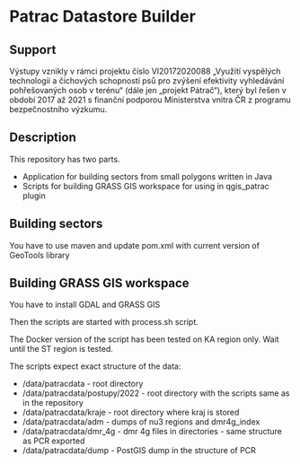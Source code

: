 # Patrac Datastore Builder

## Support
Výstupy vznikly v rámci projektu číslo VI20172020088 „Využití vyspělých technologií a čichových schopností psů pro zvýšení efektivity vyhledávání pohřešovaných osob v terénu“
(dále jen „projekt Pátrač“), který byl řešen v období 2017 až 2021
s finanční podporou Ministerstva vnitra ČR z programu bezpečnostního výzkumu.

## Description
This repository has two parts. 
* Application for building sectors from small polygons written in Java
* Scripts for building GRASS GIS workspace for using in qgis_patrac plugin

## Building sectors
You have to use maven and update pom.xml with current version of GeoTools library

## Building GRASS GIS workspace
You have to install GDAL and GRASS GIS

Then the scripts are started with process.sh script.

The Docker version of the script has been tested on KA region only. 
Wait until the ST region is tested.

The scripts expect exact structure of the data:

* /data/patracdata - root directory
* /data/patracdata/postupy/2022 - root directory with the scripts same as in the repository
* /data/patracdata/kraje - root directory where kraj is stored
* /data/patracdata/adm - dumps of nu3 regions and dmr4g_index
* /data/patracdata/dmr_4g - dmr 4g files in directories - same structure as PCR exported
* /data/patracdata/dump - PostGIS dump in the structure of PCR

